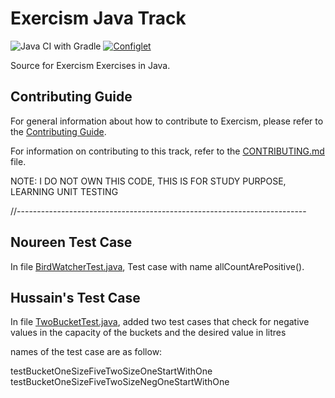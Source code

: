 # Exercism Java Track

![Java CI with Gradle](https://github.com/exercism/java/workflows/Java%20CI%20with%20Gradle/badge.svg)
[![Configlet](https://github.com/exercism/java/actions/workflows/configlet.yml/badge.svg)](https://github.com/exercism/java/actions/workflows/configlet.yml)

Source for Exercism Exercises in Java.

## Contributing Guide

For general information about how to contribute to Exercism, please refer to the [Contributing Guide](https://exercism.org/contributing).

For information on contributing to this track, refer to the [CONTRIBUTING.md](https://github.com/exercism/java/blob/main/CONTRIBUTING.md) file.

NOTE: I DO NOT OWN THIS CODE, THIS IS FOR STUDY PURPOSE, LEARNING UNIT TESTING

//------------------------------------------------------------------------

## Noureen Test Case

In file [BirdWatcherTest.java](https://github.com/karissa-kaal/proj-hnr-Unit-ExercismTest/blob/main/exercises/concept/bird-watcher/src/test/java/BirdWatcherTest.java), Test case with name allCountArePositive().


## Hussain's Test Case
In file [TwoBucketTest.java](https://github.com/karissa-kaal/proj-hnr-Unit-ExercismTest/blob/main/exercises/practice/two-bucket/src/test/java/TwoBucketTest.java), added two test cases that check for negative values in the capacity of the buckets and the desired value in litres

names of the test case are as follow:

testBucketOneSizeFiveTwoSizeOneStartWithOne
testBucketOneSizeFiveTwoSizeNegOneStartWithOne
